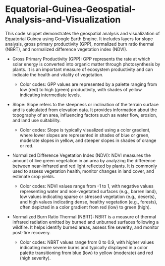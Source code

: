 # Equatorial-Guinea-Geospatial-Analysis-and-Visualization
This code snippet demonstrates the geospatial analysis and visualization of Equatorial Guinea using Google Earth Engine. It includes layers for slope analysis, gross primary productivity (GPP), normalized burn ratio thermal (NBRT), and normalized difference vegetation index (NDVI).

- Gross Primary Productivity (GPP): GPP represents the rate at which solar energy is converted into organic matter through photosynthesis by plants. It is an important measure of ecosystem productivity and can indicate the health and vitality of vegetation.
  - Color codes: GPP values are represented by a palette ranging from low (red) to high (green) productivity, with shades of yellow indicating intermediate levels.

- Slope: Slope refers to the steepness or inclination of the terrain surface and is calculated from elevation data. It provides information about the topography of an area, influencing factors such as water flow, erosion, and land use suitability.
  - Color codes: Slope is typically visualized using a color gradient, where lower slopes are represented in shades of blue or green, moderate slopes in yellow, and steeper slopes in shades of orange or red.

- Normalized Difference Vegetation Index (NDVI): NDVI measures the amount of live green vegetation in an area by analyzing the difference between near-infrared and red light reflected by plants. It is commonly used to assess vegetation health, monitor changes in land cover, and estimate crop yields.
  - Color codes: NDVI values range from -1 to 1, with negative values representing water and non-vegetated surfaces (e.g., barren land), low values indicating sparse or stressed vegetation (e.g., deserts), and high values indicating dense, healthy vegetation (e.g., forests), often depicted in a color gradient from red (low) to green (high).

- Normalized Burn Ratio Thermal (NBRT): NBRT is a measure of thermal infrared radiation emitted by burned and unburned surfaces following a wildfire. It helps identify burned areas, assess fire severity, and monitor post-fire recovery.
  - Color codes: NBRT values range from 0 to 0.9, with higher values indicating more severe burns and typically displayed in a color palette transitioning from blue (low) to yellow (moderate) and red (high severity).
